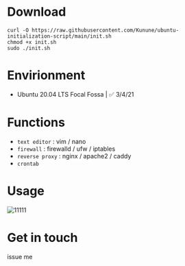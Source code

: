 # Download

    curl -O https://raw.githubusercontent.com/Kunune/ubuntu-initialization-script/main/init.sh
    chmod +x init.sh
    sudo ./init.sh

# Envirionment

- Ubuntu 20.04 LTS Focal Fossa | ✅ 3/4/21

# Functions

- `text editor` : vim / nano
- `firewall` : firewalld / ufw / iptables
- `reverse proxy` : nginx / apache2 / caddy
- `crontab`

# Usage

![11111](https://user-images.githubusercontent.com/46839654/109983784-0f48d900-7cfb-11eb-8118-ba255e508f7b.png)

# Get in touch

issue me
